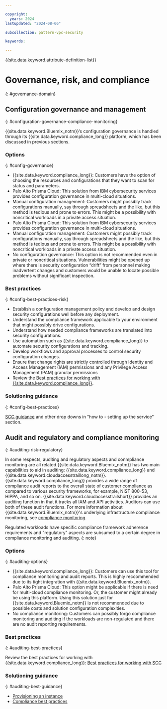 ```yaml
---

copyright:
  years: 2024
lastupdated: "2024-08-06"

subcollection: pattern-vpc-security

keywords:

---
```


{{site.data.keyword.attribute-definition-list}}

# Governance, risk, and compliance
{: #governance-domain}

## Configuration governance and management
{: #configuration-governance-compliance-monitoring}

{{site.data.keyword.Bluemix_notm}}’s configuration governance is handled through its {{site.data.keyword.compliance_long}} platform, which has been discussed in previous sections.

### Options
{: #config-governance}

- {{site.data.keyword.compliance_long}}: Customers have the option of choosing the resources and configurations that they want to scan for status and parameters.
- Palo Alto Prisma Cloud: This solution from IBM cybersecurity services provides configuration governance in multi-cloud situations.
- Manual configuration management: Customers might possibly track configurations manually, say through spreadsheets and the like, but this method is tedious and prone to errors.  This might be a possibility with noncritical workloads in a private access situation.
- Palo Alto Prisma Cloud: This solution from IBM cybersecurity services provides configuration governance in multi-cloud situations.
- Manual configuration management: Customers might possibly track configurations manually, say through spreadsheets and the like, but this method is tedious and prone to errors. This might be a possibility with noncritical workloads in a private access situation.
- No configuration governance: This option is not recommended even in private or noncritical situations. Vulnerabilities might be opened up where there is security configuration “drift” from personnel making inadvertent changes and customers would be unable to locate possible problems without significant inspection.

### Best practices
{: #config-best-practices-risk}

- Establish a configuration management policy and develop and design security configurations well before any deployment.
- Understand the compliance framework applicable to your environment that might possibly drive configurations.
- Understand how needed compliance frameworks are translated into security configurations.
- Use automation such as {{site.data.keyword.compliance_long}} to automate security configurations and tracking.
- Develop workflows and approval processes to control security configuration changes.
- Ensure that change rights are strictly controlled through Identity and Access Management (IAM) permissions and any Privilege Access Management (PAM) granular permissions
- Review the [Best practices for working with {{site.data.keyword.compliance_long}}](/docs/security-compliance?topic=security-compliance-best-practices).

### Solutioning guidance
{: #config-best-practices}

[SCC guidance](/docs/security-compliance?topic=security-compliance-assign-roles) and other drop downs in "how to - setting up the service" section.

## Audit and regulatory and compliance monitoring
{: #auditing-risk-regulatory}

In some respects, auditing and regulatory aspects and conmpliance monitoring are all related.{{site.data.keyword.Bluemix_notm}} has two main capabilities to aid in auditing: {{site.data.keyword.compliance_long}} and {{site.data.keyword.cloudaccesstraillong_notm}}. {{site.data.keyword.compliance_long}} provides a wide range of compliance audit reports to the overall state of customer compliance as compared to various security frameworks, for example, NIST 800-53, HIPPA, and so on. {{site.data.keyword.cloudaccesstrailshort}} provides an auditing function in that it tracks all IAM and API activities. Auditors can use both of these audit functions. For more information about {{site.data.keyword.Bluemix_notm}}'s underlying infrastructure compliance monitoring, see [compliance monitoring](/docs/overview?topic=overview-compliance).

Regulated workloads have specific compliance framework adherence requirements and "regulatory" aspects are subsumed to a certain degree in compliance monitoring and auditing.
{: note}

### Options
{: #auditing-options}

 - {{site.data.keyword.compliance_long}}: Customers can use this tool for compliance monitoring and audit reports. This is highly reccommended due to its tight integration with {{site.data.keyword.Bluemix_notm}}.
 - Palo Alto Prisma Cloud: This option might be applicable if there is need for multi-cloud compliance monitoring. Or, the customer might already be using this platform. Using this solution just for {{site.data.keyword.Bluemix_notm}} is not recommended due to possible costs and solution configuration complexities.
 - No compliance monitoring: Customers can possibly forgo compliance monitoring and auditing if the workloads are non-regulated and there are no audit reporting requirements.

### Best practices
{: #auditing-best-practices}

Review the best practices for working with {{site.data.keyword.compliance_long}}: [Best practices for working with SCC](/docs/security-compliance?topic=security-compliance-best-practices)

### Solutioning guidance
{: #auditing-best-guidance}

- [Provisioning an instance](/docs/activity-tracker?topic=activity-tracker-provision)
- [Compliance best practices](/docs/security-compliance?topic=security-compliance-best-practices)
